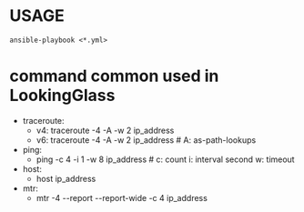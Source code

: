 # USAGE
```
ansible-playbook <*.yml>
```
# command common used in LookingGlass
- traceroute:
    - v4: traceroute -4 -A -w 2 ip_address
    - v6: traceroute -4 -A -w 2 ip_address # A: as-path-lookups
- ping:
    - ping -c 4 -i 1 -w 8 ip_address # c: count i: interval second w: timeout
- host:
    - host ip_address
- mtr:
    - mtr -4 --report --report-wide -c 4 ip_address

